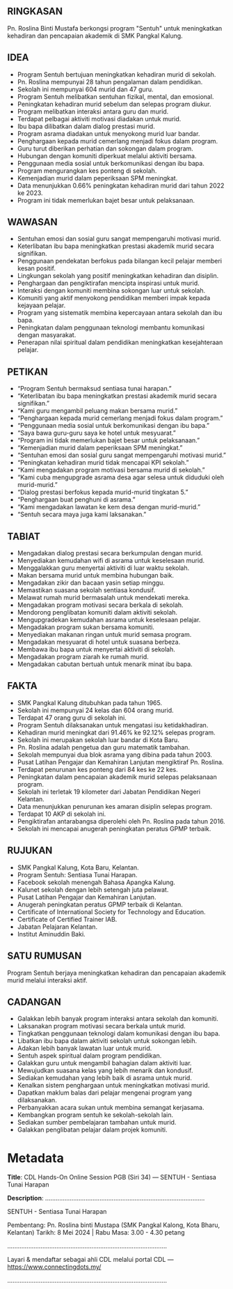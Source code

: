 ## RINGKASAN
Pn. Roslina Binti Mustafa berkongsi program "Sentuh" untuk meningkatkan kehadiran dan pencapaian akademik di SMK Pangkal Kalung.

## IDEA
- Program Sentuh bertujuan meningkatkan kehadiran murid di sekolah.
- Pn. Roslina mempunyai 28 tahun pengalaman dalam pendidikan.
- Sekolah ini mempunyai 604 murid dan 47 guru.
- Program Sentuh melibatkan sentuhan fizikal, mental, dan emosional.
- Peningkatan kehadiran murid sebelum dan selepas program diukur.
- Program melibatkan interaksi antara guru dan murid.
- Terdapat pelbagai aktiviti motivasi diadakan untuk murid.
- Ibu bapa dilibatkan dalam dialog prestasi murid.
- Program asrama diadakan untuk menyokong murid luar bandar.
- Penghargaan kepada murid cemerlang menjadi fokus dalam program.
- Guru turut diberikan perhatian dan sokongan dalam program.
- Hubungan dengan komuniti diperkuat melalui aktiviti bersama.
- Penggunaan media sosial untuk berkomunikasi dengan ibu bapa.
- Program mengurangkan kes ponteng di sekolah.
- Kemenjadian murid dalam peperiksaan SPM meningkat.
- Data menunjukkan 0.66% peningkatan kehadiran murid dari tahun 2022 ke 2023.
- Program ini tidak memerlukan bajet besar untuk pelaksanaan.

## WAWASAN
- Sentuhan emosi dan sosial guru sangat mempengaruhi motivasi murid.
- Keterlibatan ibu bapa meningkatkan prestasi akademik murid secara signifikan.
- Penggunaan pendekatan berfokus pada bilangan kecil pelajar memberi kesan positif.
- Lingkungan sekolah yang positif meningkatkan kehadiran dan disiplin.
- Penghargaan dan pengiktirafan mencipta inspirasi untuk murid.
- Interaksi dengan komuniti membina sokongan luar untuk sekolah.
- Komuniti yang aktif menyokong pendidikan memberi impak kepada kejayaan pelajar.
- Program yang sistematik membina kepercayaan antara sekolah dan ibu bapa.
- Peningkatan dalam penggunaan teknologi membantu komunikasi dengan masyarakat.
- Penerapan nilai spiritual dalam pendidikan meningkatkan kesejahteraan pelajar.

## PETIKAN
- “Program Sentuh bermaksud sentiasa tunai harapan.” 
- “Keterlibatan ibu bapa meningkatkan prestasi akademik murid secara signifikan.”
- “Kami guru mengambil peluang makan bersama murid.”
- “Penghargaan kepada murid cemerlang menjadi fokus dalam program.”
- “Penggunaan media sosial untuk berkomunikasi dengan ibu bapa.”
- “Saya bawa guru-guru saya ke hotel untuk mesyuarat.”
- “Program ini tidak memerlukan bajet besar untuk pelaksanaan.”
- “Kemenjadian murid dalam peperiksaan SPM meningkat.”
- “Sentuhan emosi dan sosial guru sangat mempengaruhi motivasi murid.”
- “Peningkatan kehadiran murid tidak mencapai KPI sekolah.”
- “Kami mengadakan program motivasi bersama murid di sekolah.”
- “Kami cuba mengupgrade asrama desa agar selesa untuk diduduki oleh murid-murid.”
- “Dialog prestasi berfokus kepada murid-murid tingkatan 5.”
- “Penghargaan buat penghuni di asrama.”
- “Kami mengadakan lawatan ke kem desa dengan murid-murid.”
- “Sentuh secara maya juga kami laksanakan.”

## TABIAT
- Mengadakan dialog prestasi secara berkumpulan dengan murid.
- Menyediakan kemudahan wifi di asrama untuk keselesaan murid.
- Menggalakkan guru menyertai aktiviti di luar waktu sekolah.
- Makan bersama murid untuk membina hubungan baik.
- Mengadakan zikir dan bacaan yasin setiap minggu.
- Memastikan suasana sekolah sentiasa kondusif.
- Melawat rumah murid bermasalah untuk mendekati mereka.
- Mengadakan program motivasi secara berkala di sekolah.
- Mendorong penglibatan komuniti dalam aktiviti sekolah.
- Mengupgradekan kemudahan asrama untuk keselesaan pelajar.
- Mengadakan program sukan bersama komuniti.
- Menyediakan makanan ringan untuk murid semasa program.
- Mengadakan mesyuarat di hotel untuk suasana berbeza.
- Membawa ibu bapa untuk menyertai aktiviti di sekolah.
- Mengadakan program ziarah ke rumah murid.
- Mengadakan cabutan bertuah untuk menarik minat ibu bapa.

## FAKTA
- SMK Pangkal Kalung ditubuhkan pada tahun 1965.
- Sekolah ini mempunyai 24 kelas dan 604 orang murid.
- Terdapat 47 orang guru di sekolah ini.
- Program Sentuh dilaksanakan untuk mengatasi isu ketidakhadiran.
- Kehadiran murid meningkat dari 91.46% ke 92.12% selepas program.
- Sekolah ini merupakan sekolah luar bandar di Kota Baru.
- Pn. Roslina adalah pengetua dan guru matematik tambahan.
- Sekolah mempunyai dua blok asrama yang dibina pada tahun 2003.
- Pusat Latihan Pengajar dan Kemahiran Lanjutan mengiktiraf Pn. Roslina.
- Terdapat penurunan kes ponteng dari 84 kes ke 22 kes.
- Peningkatan dalam pencapaian akademik murid selepas pelaksanaan program.
- Sekolah ini terletak 19 kilometer dari Jabatan Pendidikan Negeri Kelantan.
- Data menunjukkan penurunan kes amaran disiplin selepas program.
- Terdapat 10 AKP di sekolah ini.
- Pengiktirafan antarabangsa diperolehi oleh Pn. Roslina pada tahun 2016.
- Sekolah ini mencapai anugerah peningkatan peratus GPMP terbaik.

## RUJUKAN
- SMK Pangkal Kalung, Kota Baru, Kelantan.
- Program Sentuh: Sentiasa Tunai Harapan.
- Facebook sekolah menengah Bahasa Apangka Kalung.
- Kalunet sekolah dengan lebih setengah juta pelawat.
- Pusat Latihan Pengajar dan Kemahiran Lanjutan.
- Anugerah peningkatan peratus GPMP terbaik di Kelantan.
- Certificate of International Society for Technology and Education.
- Certificate of Certified Trainer IAB.
- Jabatan Pelajaran Kelantan.
- Institut Aminuddin Baki.

## SATU RUMUSAN
Program Sentuh berjaya meningkatkan kehadiran dan pencapaian akademik murid melalui interaksi aktif. 

## CADANGAN
- Galakkan lebih banyak program interaksi antara sekolah dan komuniti.
- Laksanakan program motivasi secara berkala untuk murid.
- Tingkatkan penggunaan teknologi dalam komunikasi dengan ibu bapa.
- Libatkan ibu bapa dalam aktiviti sekolah untuk sokongan lebih.
- Adakan lebih banyak lawatan luar untuk murid.
- Sentuh aspek spiritual dalam program pendidikan.
- Galakkan guru untuk mengambil bahagian dalam aktiviti luar.
- Mewujudkan suasana kelas yang lebih menarik dan kondusif.
- Sediakan kemudahan yang lebih baik di asrama untuk murid.
- Kenalkan sistem penghargaan untuk meningkatkan motivasi murid.
- Dapatkan maklum balas dari pelajar mengenai program yang dilaksanakan.
- Perbanyakkan acara sukan untuk membina semangat kerjasama.
- Kembangkan program sentuh ke sekolah-sekolah lain.
- Sediakan sumber pembelajaran tambahan untuk murid.
- Galakkan penglibatan pelajar dalam projek komuniti.

# Metadata
**Title**: CDL Hands-On Online Session PGB (Siri 34) — SENTUH - Sentiasa Tunai Harapan

**Description**: ...........................................................................................

SENTUH - Sentiasa Tunai Harapan

Pembentang: Pn. Roslina binti Mustapa (SMK Pangkal Kalong, Kota Bharu, Kelantan)
Tarikh:  8 Mei 2024   |   Rabu
Masa: 3.00 - 4.30 petang

...........................................................................................

Layari & mendaftar sebagai ahli CDL melalui portal CDL — https://www.connectingdots.my/

...........................................................................................